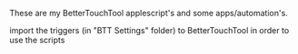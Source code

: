 These are my BetterTouchTool applescript's and some apps/automation's.

import the triggers (in "BTT Settings" folder) to BetterTouchTool in order to use the scripts
